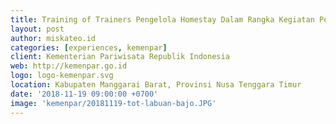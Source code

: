 ```yaml
---
title: Training of Trainers Pengelola Homestay Dalam Rangka Kegiatan Pengembangan Desa Wisata Melalui Pendampingan
layout: post
author: miskateo.id
categories: [experiences, kemenpar]
client: Kementerian Pariwisata Republik Indonesia
web: http://kemenpar.go.id
logo: logo-kemenpar.svg
location: Kabupaten Manggarai Barat, Provinsi Nusa Tenggara Timur
date: '2018-11-19 09:00:00 +0700'
image: 'kemenpar/20181119-tot-labuan-bajo.JPG'
---
```

